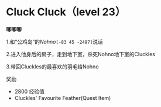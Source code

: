 # Cluck Cluck（level 23）
**唧唧唧**

1.和“公鸡岛”的*Nohno*`[-83 45 -2497]`说话

2.进入他身后的房子，走到地下室，杀死Nohno地下室的Cluckles

3.带回Cluckles的最喜欢的羽毛给Nohno

奖励

+ 2800 经验值 
+ Cluckles' Favourite Feather(Quest Item)